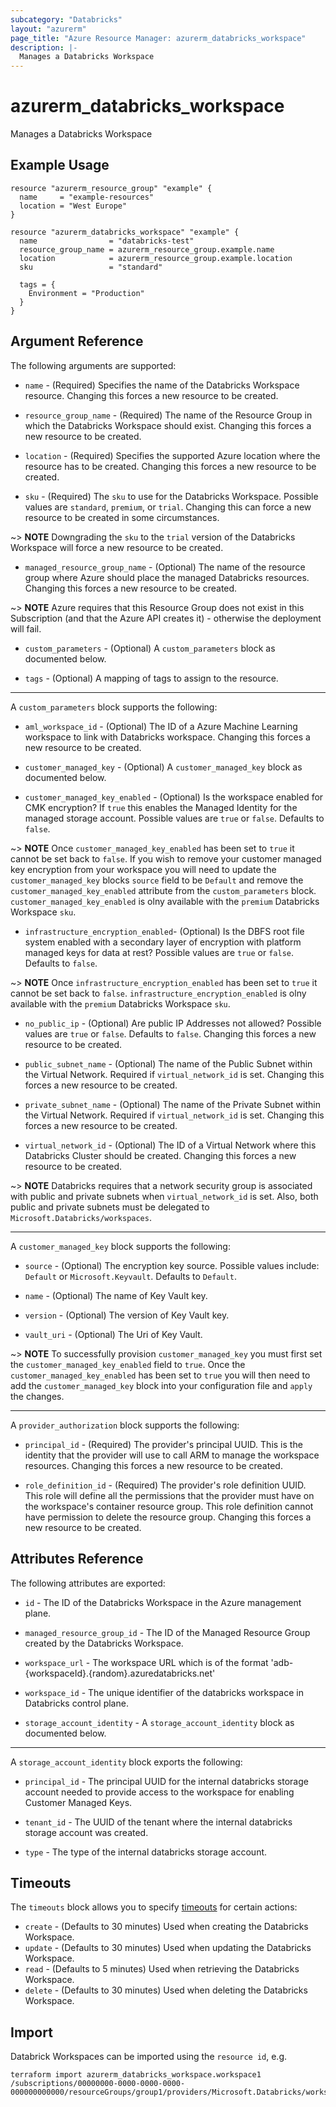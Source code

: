 ```yaml
---
subcategory: "Databricks"
layout: "azurerm"
page_title: "Azure Resource Manager: azurerm_databricks_workspace"
description: |-
  Manages a Databricks Workspace
---
```


# azurerm_databricks_workspace

Manages a Databricks Workspace

## Example Usage

```hcl
resource "azurerm_resource_group" "example" {
  name     = "example-resources"
  location = "West Europe"
}

resource "azurerm_databricks_workspace" "example" {
  name                = "databricks-test"
  resource_group_name = azurerm_resource_group.example.name
  location            = azurerm_resource_group.example.location
  sku                 = "standard"

  tags = {
    Environment = "Production"
  }
}
```

## Argument Reference

The following arguments are supported:

* `name` - (Required) Specifies the name of the Databricks Workspace resource. Changing this forces a new resource to be created.

* `resource_group_name` - (Required) The name of the Resource Group in which the Databricks Workspace should exist. Changing this forces a new resource to be created.

* `location` - (Required) Specifies the supported Azure location where the resource has to be created. Changing this forces a new resource to be created.

* `sku` - (Required) The `sku` to use for the Databricks Workspace. Possible values are `standard`, `premium`, or `trial`. Changing this can force a new resource to be created in some circumstances.

~> **NOTE** Downgrading the `sku` to the `trial` version of the Databricks Workspace will force a new resource to be created.

* `managed_resource_group_name` - (Optional) The name of the resource group where Azure should place the managed Databricks resources. Changing this forces a new resource to be created.

~> **NOTE** Azure requires that this Resource Group does not exist in this Subscription (and that the Azure API creates it) - otherwise the deployment will fail.

* `custom_parameters` - (Optional) A `custom_parameters` block as documented below.

* `tags` - (Optional) A mapping of tags to assign to the resource.

---

A `custom_parameters` block supports the following:

* `aml_workspace_id` - (Optional) The ID of a Azure Machine Learning workspace to link with Databricks workspace. Changing this forces a new resource to be created.

* `customer_managed_key` - (Optional) A `customer_managed_key` block as documented below.

* `customer_managed_key_enabled` - (Optional) Is the workspace enabled for CMK encryption? If `true` this enables the Managed Identity for the managed storage account. Possible values are `true` or `false`. Defaults to `false`.

~> **NOTE** Once `customer_managed_key_enabled` has been set to `true` it cannot be set back to `false`. If you wish to remove your customer managed key encryption from your workspace you will need to update the `customer_managed_key` blocks `source` field to be `Default` and remove the `customer_managed_key_enabled` attribute from the `custom_parameters` block. `customer_managed_key_enabled` is olny available with the `premium` Databricks Workspace `sku`.

* `infrastructure_encryption_enabled`- (Optional) Is the DBFS root file system enabled with a secondary layer of encryption with platform managed keys for data at rest? Possible values are `true` or `false`. Defaults to `false`.

~> **NOTE** Once `infrastructure_encryption_enabled` has been set to `true` it cannot be set back to `false`. `infrastructure_encryption_enabled` is olny available with the `premium` Databricks Workspace `sku`.

* `no_public_ip` - (Optional) Are public IP Addresses not allowed? Possible values are `true` or `false`. Defaults to `false`. Changing this forces a new resource to be created.

* `public_subnet_name` - (Optional) The name of the Public Subnet within the Virtual Network. Required if `virtual_network_id` is set. Changing this forces a new resource to be created.

* `private_subnet_name` - (Optional) The name of the Private Subnet within the Virtual Network. Required if `virtual_network_id` is set. Changing this forces a new resource to be created.

* `virtual_network_id` - (Optional) The ID of a Virtual Network where this Databricks Cluster should be created. Changing this forces a new resource to be created.

~> **NOTE** Databricks requires that a network security group is associated with public and private subnets when `virtual_network_id` is set. Also, both public and private subnets must be delegated to `Microsoft.Databricks/workspaces`.

---

A `customer_managed_key` block supports the following:

* `source` - (Optional) The encryption key source. Possible values include: `Default` or `Microsoft.Keyvault`. Defaults to `Default`.

* `name` - (Optional) The name of Key Vault key.

* `version` - (Optional) The version of Key Vault key.

* `vault_uri` - (Optional) The Uri of Key Vault.

~> **NOTE** To successfully provision `customer_managed_key` you must first set the `customer_managed_key_enabled` field to `true`. Once the `customer_managed_key_enabled` has been set to `true` you will then need to add the `customer_managed_key` block into your configuration file and `apply` the changes.

---

A `provider_authorization` block supports the following:

* `principal_id` - (Required) The provider's principal UUID. This is the identity that the provider will use to call ARM to manage the workspace resources. Changing this forces a new resource to be created.

* `role_definition_id` - (Required) The provider's role definition UUID. This role will define all the permissions that the provider must have on the workspace's container resource group. This role definition cannot have permission to delete the resource group. Changing this forces a new resource to be created.


## Attributes Reference

The following attributes are exported:

* `id` - The ID of the Databricks Workspace in the Azure management plane.

* `managed_resource_group_id` - The ID of the Managed Resource Group created by the Databricks Workspace.

* `workspace_url` - The workspace URL which is of the format 'adb-{workspaceId}.{random}.azuredatabricks.net'

* `workspace_id` - The unique identifier of the databricks workspace in Databricks control plane.

* `storage_account_identity` - A `storage_account_identity` block as documented below.

---

A `storage_account_identity` block exports the following:

* `principal_id` - The principal UUID for the internal databricks storage account needed to provide access to the workspace for enabling Customer Managed Keys.

* `tenant_id` - The UUID of the tenant where the internal databricks storage account was created.

* `type` - The type of the internal databricks storage account.


## Timeouts

The `timeouts` block allows you to specify [timeouts](https://www.terraform.io/docs/configuration/resources.html#timeouts) for certain actions:

* `create` - (Defaults to 30 minutes) Used when creating the Databricks Workspace.
* `update` - (Defaults to 30 minutes) Used when updating the Databricks Workspace.
* `read` - (Defaults to 5 minutes) Used when retrieving the Databricks Workspace.
* `delete` - (Defaults to 30 minutes) Used when deleting the Databricks Workspace.

## Import

Databrick Workspaces can be imported using the `resource id`, e.g.

```shell
terraform import azurerm_databricks_workspace.workspace1 /subscriptions/00000000-0000-0000-0000-000000000000/resourceGroups/group1/providers/Microsoft.Databricks/workspaces/workspace1
```
